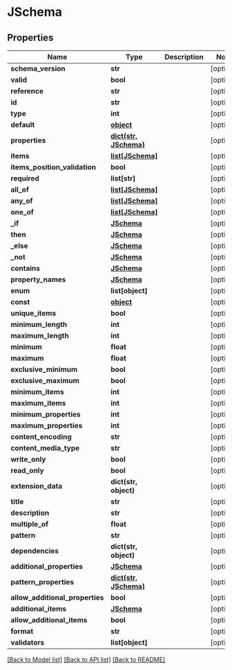 # JSchema

## Properties
Name | Type | Description | Notes
------------ | ------------- | ------------- | -------------
**schema_version** | **str** |  | [optional] 
**valid** | **bool** |  | [optional] 
**reference** | **str** |  | [optional] 
**id** | **str** |  | [optional] 
**type** | **int** |  | [optional] 
**default** | [**object**](.md) |  | [optional] 
**properties** | [**dict(str, JSchema)**](JSchema.md) |  | [optional] 
**items** | [**list[JSchema]**](JSchema.md) |  | [optional] 
**items_position_validation** | **bool** |  | [optional] 
**required** | **list[str]** |  | [optional] 
**all_of** | [**list[JSchema]**](JSchema.md) |  | [optional] 
**any_of** | [**list[JSchema]**](JSchema.md) |  | [optional] 
**one_of** | [**list[JSchema]**](JSchema.md) |  | [optional] 
**_if** | [**JSchema**](JSchema.md) |  | [optional] 
**then** | [**JSchema**](JSchema.md) |  | [optional] 
**_else** | [**JSchema**](JSchema.md) |  | [optional] 
**_not** | [**JSchema**](JSchema.md) |  | [optional] 
**contains** | [**JSchema**](JSchema.md) |  | [optional] 
**property_names** | [**JSchema**](JSchema.md) |  | [optional] 
**enum** | **list[object]** |  | [optional] 
**const** | [**object**](.md) |  | [optional] 
**unique_items** | **bool** |  | [optional] 
**minimum_length** | **int** |  | [optional] 
**maximum_length** | **int** |  | [optional] 
**minimum** | **float** |  | [optional] 
**maximum** | **float** |  | [optional] 
**exclusive_minimum** | **bool** |  | [optional] 
**exclusive_maximum** | **bool** |  | [optional] 
**minimum_items** | **int** |  | [optional] 
**maximum_items** | **int** |  | [optional] 
**minimum_properties** | **int** |  | [optional] 
**maximum_properties** | **int** |  | [optional] 
**content_encoding** | **str** |  | [optional] 
**content_media_type** | **str** |  | [optional] 
**write_only** | **bool** |  | [optional] 
**read_only** | **bool** |  | [optional] 
**extension_data** | **dict(str, object)** |  | [optional] 
**title** | **str** |  | [optional] 
**description** | **str** |  | [optional] 
**multiple_of** | **float** |  | [optional] 
**pattern** | **str** |  | [optional] 
**dependencies** | **dict(str, object)** |  | [optional] 
**additional_properties** | [**JSchema**](JSchema.md) |  | [optional] 
**pattern_properties** | [**dict(str, JSchema)**](JSchema.md) |  | [optional] 
**allow_additional_properties** | **bool** |  | [optional] 
**additional_items** | [**JSchema**](JSchema.md) |  | [optional] 
**allow_additional_items** | **bool** |  | [optional] 
**format** | **str** |  | [optional] 
**validators** | **list[object]** |  | [optional] 

[[Back to Model list]](../README.md#documentation-for-models) [[Back to API list]](../README.md#documentation-for-api-endpoints) [[Back to README]](../README.md)


